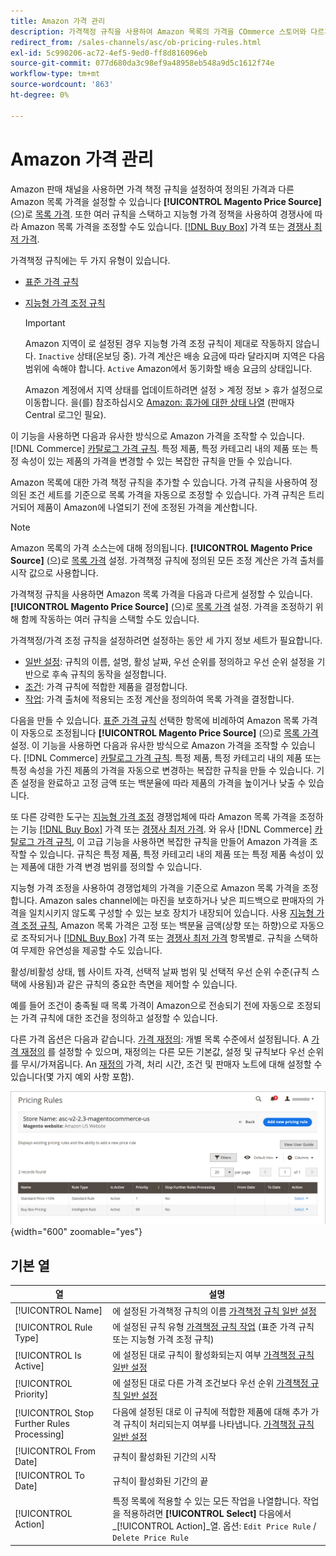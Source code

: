 ```yaml
---
title: Amazon 가격 관리
description: 가격책정 규칙을 사용하여 Amazon 목록의 가격을 COmmerce 스토어와 다르게 설정할 수 있습니다.
redirect_from: /sales-channels/asc/ob-pricing-rules.html
exl-id: 5c990206-ac72-4ef5-9ed0-ff8d816096eb
source-git-commit: 077d680da3c98ef9a48958eb548a9d5c1612f74e
workflow-type: tm+mt
source-wordcount: '863'
ht-degree: 0%

---
```


# Amazon 가격 관리

Amazon 판매 채널을 사용하면 가격 책정 규칙을 설정하여 정의된 가격과 다른 Amazon 목록 가격을 설정할 수 있습니다 **[!UICONTROL Magento Price Source]** (으)로 [목록 가격](./listing-price.md). 또한 여러 규칙을 스택하고 지능형 가격 정책을 사용하여 경쟁사에 따라 Amazon 목록 가격을 조정할 수도 있습니다. [[!DNL Buy Box]](./buy-box-competitor-pricing.md) 가격 또는 [경쟁사 최저 가격](./lowest-competitor-pricing.md).

가격책정 규칙에는 두 가지 유형이 있습니다.

- [표준 가격 규칙](./standard-price-rules.md)
- [지능형 가격 조정 규칙](./intelligent-repricing-rules.md)

   >[!IMPORTANT]
   >
   >Amazon 지역이 로 설정된 경우 지능형 가격 조정 규칙이 제대로 작동하지 않습니다. `Inactive` 상태(온보딩 중). 가격 계산은 배송 요금에 따라 달라지며 지역은 다음 범위에 속해야 합니다. `Active` Amazon에서 동기화할 배송 요금의 상태입니다.
   >
   >Amazon 계정에서 지역 상태를 업데이트하려면 설정 > 계정 정보 > 휴가 설정으로 이동합니다. 을(를) 참조하십시오 [Amazon: 휴가에 대한 상태 나열](https://sellercentral.amazon.com/gp/help/help.html?itemID=200135620) (판매자 Central 로그인 필요).

이 기능을 사용하면 다음과 유사한 방식으로 Amazon 가격을 조작할 수 있습니다. [!DNL Commerce] [카탈로그 가격 규칙](https://experienceleague.adobe.com/docs/commerce-admin/catalog/products/pricing/pricing-advanced.html). 특정 제품, 특정 카테고리 내의 제품 또는 특정 속성이 있는 제품의 가격을 변경할 수 있는 복잡한 규칙을 만들 수 있습니다.

Amazon 목록에 대한 가격 책정 규칙을 추가할 수 있습니다. 가격 규칙을 사용하여 정의된 조건 세트를 기준으로 목록 가격을 자동으로 조정할 수 있습니다. 가격 규칙은 트리거되어 제품이 Amazon에 나열되기 전에 조정된 가격을 계산합니다.

>[!NOTE]
>
>Amazon 목록의 가격 소스는에 대해 정의됩니다. **[!UICONTROL Magento Price Source]** (으)로 [목록 가격](./listing-price.md) 설정. 가격책정 규칙에 정의된 모든 조정 계산은 가격 출처를 시작 값으로 사용합니다.

가격책정 규칙을 사용하면 Amazon 목록 가격을 다음과 다르게 설정할 수 있습니다. **[!UICONTROL Magento Price Source]** (으)로 [목록 가격](./listing-price.md) 설정. 가격을 조정하기 위해 함께 작동하는 여러 규칙을 스택할 수도 있습니다.

가격책정/가격 조정 규칙을 설정하려면 설정하는 동안 세 가지 정보 세트가 필요합니다.

- [일반 설정](./pricing-rule-general-settings.md): 규칙의 이름, 설명, 활성 날짜, 우선 순위를 정의하고 우선 순위 설정을 기반으로 후속 규칙의 동작을 설정합니다.
- [조건](./pricing-rule-conditions.md): 가격 규칙에 적합한 제품을 결정합니다.
- [작업](./pricing-rule-actions.md): 가격 출처에 적용되는 조정 계산을 정의하여 목록 가격을 결정합니다.

다음을 만들 수 있습니다. [표준 가격 규칙](./standard-price-rules.md) 선택한 항목에 비례하여 Amazon 목록 가격이 자동으로 조정됩니다 **[!UICONTROL Magento Price Source]** (으)로 [목록 가격](./listing-price.md) 설정. 이 기능을 사용하면 다음과 유사한 방식으로 Amazon 가격을 조작할 수 있습니다. [!DNL Commerce] [카탈로그 가격 규칙](https://experienceleague.adobe.com/docs/commerce-admin/marketing/promotions/catalog-rules/price-rules-catalog.html). 특정 제품, 특정 카테고리 내의 제품 또는 특정 속성을 가진 제품의 가격을 자동으로 변경하는 복잡한 규칙을 만들 수 있습니다. 기존 설정을 완료하고 고정 금액 또는 백분율에 따라 제품의 가격을 높이거나 낮출 수 있습니다.

또 다른 강력한 도구는 [지능형 가격 조정](./intelligent-repricing-rules.md) 경쟁업체에 따라 Amazon 목록 가격을 조정하는 기능 [[!DNL Buy Box]](./buy-box-competitor-pricing.md) 가격 또는 [경쟁사 최저 가격](./lowest-competitor-pricing.md). 와 유사 [!DNL Commerce] [카탈로그 가격 규칙](https://experienceleague.adobe.com/docs/commerce-admin/marketing/promotions/catalog-rules/price-rules-catalog.html), 이 고급 기능을 사용하면 복잡한 규칙을 만들어 Amazon 가격을 조작할 수 있습니다. 규칙은 특정 제품, 특정 카테고리 내의 제품 또는 특정 제품 속성이 있는 제품에 대한 가격 변경 범위를 정의할 수 있습니다.

지능형 가격 조정을 사용하여 경쟁업체의 가격을 기준으로 Amazon 목록 가격을 조정합니다. Amazon sales channel에는 마진을 보호하거나 낮은 피드백으로 판매자의 가격을 일치시키지 않도록 구성할 수 있는 보호 장치가 내장되어 있습니다. 사용 [지능형 가격 조정 규칙](./intelligent-repricing-rules.md), Amazon 목록 가격은 고정 또는 백분율 금액(상향 또는 하향)으로 자동으로 조작되거나 [[!DNL Buy Box]](./buy-box-competitor-pricing.md) 가격 또는 [경쟁사 최저 가격](./lowest-competitor-pricing.md) 항목별로. 규칙을 스택하여 무제한 유연성을 제공할 수도 있습니다.

활성/비활성 상태, 웹 사이트 자격, 선택적 날짜 범위 및 선택적 우선 순위 수준(규칙 스택에 사용됨)과 같은 규칙의 중요한 측면을 제어할 수 있습니다.

예를 들어 조건이 충족될 때 목록 가격이 Amazon으로 전송되기 전에 자동으로 조정되는 가격 규칙에 대한 조건을 정의하고 설정할 수 있습니다.

다른 가격 옵션은 다음과 같습니다. [가격 재정의](./overrides.md): 개별 목록 수준에서 설정됩니다. A [가격 재정의](./overrides.md) 를 설정할 수 있으며, 재정의는 다른 모든 기본값, 설정 및 규칙보다 우선 순위를 무시/가져옵니다. An [재정의](./overrides.md) 가격, 처리 시간, 조건 및 판매자 노트에 대해 설정할 수 있습니다(몇 가지 예외 사항 포함).

![가격 규칙](assets/amazon-pricing-rules.png){width="600" zoomable="yes"}

## 기본 열

| 열 | 설명 |
|---|---|
| [!UICONTROL Name] | 에 설정된 가격책정 규칙의 이름 [가격책정 규칙 일반 설정](./pricing-rule-general-settings.md) |
| [!UICONTROL Rule Type] | 에 설정된 규칙 유형 [가격책정 규칙 작업](./pricing-rule-actions.md) (표준 가격 규칙 또는 지능형 가격 조정 규칙) |
| [!UICONTROL Is Active] | 에 설정된 대로 규칙이 활성화되는지 여부 [가격책정 규칙 일반 설정](./pricing-rule-general-settings.md) |
| [!UICONTROL Priority] | 에 설정된 대로 다른 가격 조건보다 우선 순위 [가격책정 규칙 일반 설정](./pricing-rule-general-settings.md) |
| [!UICONTROL Stop Further Rules Processing] | 다음에 설정된 대로 이 규칙에 적합한 제품에 대해 추가 가격 규칙이 처리되는지 여부를 나타냅니다. [가격책정 규칙 일반 설정](./pricing-rule-general-settings.md) |
| [!UICONTROL From Date] | 규칙이 활성화된 기간의 시작 |
| [!UICONTROL To Date] | 규칙이 활성화된 기간의 끝 |
| [!UICONTROL Action] | 특정 목록에 적용할 수 있는 모든 작업을 나열합니다. 작업을 적용하려면 **[!UICONTROL Select]** 다음에서 _[!UICONTROL Action]_열. 옵션: `Edit Price Rule` / `Delete Price Rule` |
